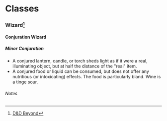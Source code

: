 Classes
======

### Wizard[^1]
#### Conjuration Wizard
##### Minor Conjuration
  * A conjured lantern, candle, or torch sheds light as if it were a real, illuminating object, but at half the distance of the "real" item.
  * A conjured food or liquid can be consumed, but does not offer any nutritious (or intoxicating) effects. The food is particularly bland. Wine is a tinge sour.

###### Notes
[^1]: [D&D Beyond](https://www.dndbeyond.com/classes/wizard)